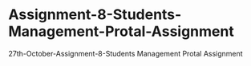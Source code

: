 # Assignment-8-Students-Management-Protal-Assignment
27th-October-Assignment-8-Students Management Protal Assignment
